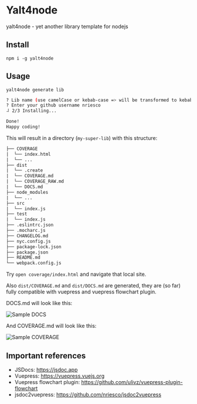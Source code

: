 # Yalt4node

yalt4node - yet another library template for nodejs

## Install

`npm i -g yalt4node`

## Usage

`yalt4node generate lib`

```bash
? Lib name (use camelCase or kebab-case => will be transformed to kebab-case) my super lib
? Enter your github username nriesco
⠼ 2/3 Installing...

Done!
Happy coding!
```

This will result in a directory (`my-super-lib`) with this structure:

```txt
├── COVERAGE
|  └── index.html
|  └── ...
├── dist
|  └── .create
|  └── COVERAGE.md
|  └── COVERAGE_RAW.md
|  └── DOCS.md
├── node_modules
|  └── ...
├── src
|  └── index.js
├── test
|  └── index.js
├── .eslintrc.json
├── .mocharc.js
├── CHANGELOG.md
├── nyc.config.js
├── package-lock.json
├── package.json
├── README.md
└── webpack.config.js
```

Try `open coverage/index.html` and navigate that local site.

Also `dist/COVERAGE.md` and `dist/DOCS.md` are generated, they are (so far) fully compatible with vuepress and vuepress flowchart plugin.


DOCS.md will look like this:

![Sample DOCS]("./sampleDOCS.png")

And COVERAGE.md will look like this:

![Sample COVERAGE]("./sampleCOVERAGE.png")


## Important references

- JSDocs: https://jsdoc.app
- Vuepress: https://vuepress.vuejs.org
- Vuepress flowchart plugin: https://github.com/ulivz/vuepress-plugin-flowchart
- jsdoc2vuepress: https://github.com/nriesco/jsdoc2vuepress